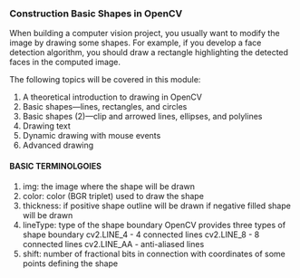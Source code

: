 ### Construction Basic Shapes in OpenCV

When building a computer vision project, you usually want to modify the image by drawing some shapes. For example, if you develop a face detection algorithm, you should draw a rectangle highlighting the detected faces in the computed image.       
      
The following topics will be covered in this module:
1. A theoretical introduction to drawing in OpenCV
2. Basic shapes—lines, rectangles, and circles
3. Basic shapes (2)—clip and arrowed lines, ellipses, and polylines
4. Drawing text
5. Dynamic drawing with mouse events
6. Advanced drawing

#### BASIC TERMINOLGOIES
1. img: the image where the shape will be drawn
2. color: color (BGR triplet) used to draw the shape
3. thickness: if positive shape outline will be drawn
              if negative filled shape will be  drawn
4. lineType: type of the shape boundary
 OpenCV provides three types of shape boundary
   cv2.LINE_4 - 4 connected lines
   cv2.LINE_8 - 8 connected lines
   cv2.LINE_AA - anti-aliased lines
5. shift: number of fractional bits in connection with coordinates of some points defining the shape

